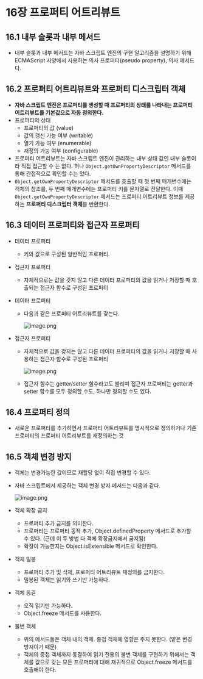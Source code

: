 # 16장 프로퍼티 어트리뷰트

## 16.1 내부 슬롯과 내부 메서드

- 내부 슬롯과 내부 메서드는 자바 스크립트 엔진의 구현 알고리즘을 설명하기 위해 ECMAScript 사양에서 사용하는 의사 프로퍼티(pseudo property), 의사 메서드다.

## 16.2 프로퍼티 어트리뷰트와 프로퍼티 디스크립터 객체

- **자바 스크립트 엔진은 프로퍼티를 생성할 때 프로퍼티의 상태를 나타내는 프로퍼티 어트리뷰트를 기본값으로 자동 정의한다.**
- 프로퍼티의 상태
    - 프로퍼티의 값 (value)
    - 값의 갱신 가능 여부 (writable)
    - 열거 가능 여부 (enumerable)
    - 재정의 가능 여부 (configurable)
- 프로퍼티 어트리뷰트는 자바 스크립트 엔진이 관리하는 내부 상태 값인 내부 슬롯이라 직접 접근할 수 는 없다. 허나 `Object.getOwnPropertyDescriptor` 메서드를 통해 간접적으로 확인할 수는 있다.
- `Object.getOwnPropertyDescriptor`  메서드를 호출할 때 첫 번째 매개변수에는 객체의 참조를, 두 번째 매개변수에는 프로퍼티 키를 문자열로 전달한다. 이때 `Object.getOwnPropertyDescriptor` 메서드는 프로퍼티 어트리뷰트 정보를 제공하는 **프로퍼티 디스크립터 객체**를 반환한다.

## 16.3 데이터 프로퍼티와 접근자 프로퍼티

- 데이터 프로퍼티
    - 키와 값으로 구성된 일반적인 프로퍼티.
- 접근자 프로퍼티
    - 자체적으로는 값을 갖지 않고 다른 데이터 프로퍼티의 값을 읽거나 저장할 때 호출되는 접근자 함수로 구성된 프로퍼티
- 데이터 프로퍼티
    - 다음과 같은 프로퍼티 어트리뷰트를 갖는다.
        
        ![image.png](16%E1%84%8C%E1%85%A1%E1%86%BC%20%E1%84%91%E1%85%B3%E1%84%85%E1%85%A9%E1%84%91%E1%85%A5%E1%84%90%E1%85%B5%20%E1%84%8B%E1%85%A5%E1%84%90%E1%85%B3%E1%84%85%E1%85%B5%E1%84%87%E1%85%B2%E1%84%90%E1%85%B3%201bcf78a2bff180ec8034f76e9cb121fb/image.png)
        
- 접근자 프로퍼티
    - 자체적으로 값을 갖지는 않고 다른 데이터 프로퍼티의 값을 읽거나 저장할 때 사용하는 접근자 함수로 구성된 프로퍼티
        
        ![image.png](16%E1%84%8C%E1%85%A1%E1%86%BC%20%E1%84%91%E1%85%B3%E1%84%85%E1%85%A9%E1%84%91%E1%85%A5%E1%84%90%E1%85%B5%20%E1%84%8B%E1%85%A5%E1%84%90%E1%85%B3%E1%84%85%E1%85%B5%E1%84%87%E1%85%B2%E1%84%90%E1%85%B3%201bcf78a2bff180ec8034f76e9cb121fb/image%201.png)
        
    - 접근자 함수는 getter/setter 함수라고도 불리며 접근자 프로퍼티는 getter과 setter 함수를 모두 정의할 수도, 하나만 정의할 수도 있다.

## 16.4 프로퍼티 정의

- 새로운 프로퍼티를 추가하면서 프로퍼티 어트리뷰트를 명시적으로 정의하거나 기존 프로퍼티의 프로퍼티 어트리뷰트를 재정의하는 것

## 16.5 객체 변경 방지

- 객체는 변경가능한 값이므로 재할당 없이 직접 변경할 수 있다.
- 자바 스크립트에서 제공하는 객체 변경 방지 메서드는 다음과 같다.
    
    ![image.png](16%E1%84%8C%E1%85%A1%E1%86%BC%20%E1%84%91%E1%85%B3%E1%84%85%E1%85%A9%E1%84%91%E1%85%A5%E1%84%90%E1%85%B5%20%E1%84%8B%E1%85%A5%E1%84%90%E1%85%B3%E1%84%85%E1%85%B5%E1%84%87%E1%85%B2%E1%84%90%E1%85%B3%201bcf78a2bff180ec8034f76e9cb121fb/image%202.png)
    
- 객체 확장 금지
    - 프로퍼티 추가 금지를 의미한다.
    - 프로퍼티는 프로퍼티 동적 추가, Object.definedProperty 메서드로 추가할 수 있다. (근데 이 두 방법 다 객체 확장금지에서 금지됨)
    - 확장이 가능한지는 Object.isExtensible 메서드로 확인한다.
- 객체 밀봉
    - 프로퍼티 추가 및 삭제, 프로퍼티 어트리뷰트 재정의를 금지한다.
    - 밀봉된 객체는 읽기와 쓰기만 가능하다.
- 객체 동결
    - 오직 읽기만 가능하다.
    - Object.freeze 메서드를 사용한다.
- 불변 객체
    - 위의 메서드들은 객체 내의 객체. 중첩 객체에 영향은 주지 못한다. (얕은 변경 방지이기 때문)
    - 객체의 중첩 객체까지 동결하여 읽기 전용의 불변 객체를 구현하기 위해서는 객체를 값으로 갖는 모든 프로퍼티에 대해 재귀적으로 Object.freeze 메서드를 호출해야 한다.